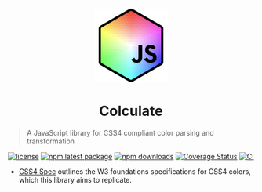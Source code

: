 <!-- markdownlint-disable-next-line -->
<div align="center">
  <p>
    <a href="https://github.com/hollandjake/colculate#readme" rel="noopener" target="_blank">
      <img width="150" height="150" title="Colculate" src="icon.png" alt="Logo">
    </a>
  </p>
  <h1>Colculate</h1>
</div>

> A JavaScript library for CSS4 compliant color parsing and transformation

<div align="center">

[![license](https://img.shields.io/badge/license-MIT-blue.svg)](https://github.com/hollandjake/colculate/blob/HEAD/LICENSE)
[![npm latest package](https://img.shields.io/npm/v/colculate/latest.svg)](https://www.npmjs.com/package/colculate)
[![npm downloads](https://img.shields.io/npm/dm/colculate.svg)](https://www.npmjs.com/package/colculate)
[![Coverage Status](https://img.shields.io/codecov/c/github/hollandjake/colculate.svg)](https://codecov.io/gh/hollandjake/colculate/branch/main)
[![CI](https://github.com/hollandjake/colculate/actions/workflows/ci.yml/badge.svg?query=branch%3Amain)](https://github.com/hollandjake/colculate/actions/workflows/ci.yml?query=branch%3Amain)

</div>

- [CSS4 Spec](https://www.w3.org/TR/css-color-4) outlines the W3 foundations specifications for CSS4 colors, which this
  library aims to replicate.
